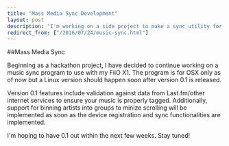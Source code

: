 ```yaml
---
title: "Mass Media Sync Development"
layout: post
description: "I'm working on a side project to make a sync utility for mass storage MP3 players like the FiiO X1 which I own."
redirect_from: ["/2016/07/24/music-sync.html"]
---
```


##Mass Media Sync

Beginning as a hackathon project, I have decided to continue working on a music sync program to use with my FiiO X1. The program is for OSX only as of now but a Linux version should happen soon after version 0.1 is released. 

Version 0.1 features include validation against data from Last.fm/other internet services to ensure your music is properly tagged. Additionally, support for binning artists into groups to minize scrolling will be implemented as soon as the device registration and sync functionalities are implemented.

I'm hoping to have 0.1 out within the next few weeks. Stay tuned!
